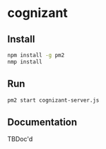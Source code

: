 # cognizant

## Install

```bash
npm install -g pm2
nmp install
```

## Run

```bash
pm2 start cognizant-server.js
```

## Documentation

TBDoc'd
